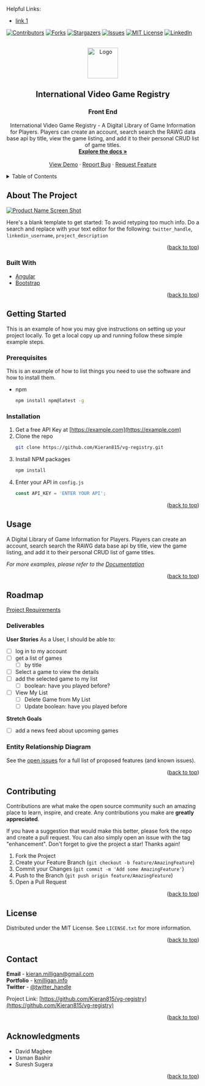 <div id="top"></div>

Helpful Links:<br />

- [link 1](link1)

[![Contributors][contributors-shield]][contributors-url]
[![Forks][forks-shield]][forks-url]
[![Stargazers][stars-shield]][stars-url]
[![Issues][issues-shield]][issues-url]
[![MIT License][license-shield]][license-url]
[![LinkedIn][linkedin-shield]][linkedin-url]



<!-- PROJECT LOGO -->
<br />
<div align="center">
  <a href="https://github.com/Kieran815/vg-registry">
    <img src="images/logo.png" alt="Logo" width="80" height="80">
  </a>

<h2 align="center">International Video Game Registry</h2>
<h3 align="center">Front End</h3>

  <p align="center">
    International Video Game Registry - A Digital Library of Game Information for Players. Players can create an account, search search the RAWG data base api by title, view the game listing, and add it to their personal CRUD list of game titles.
    <br />
    <a href="https://github.com/Kieran815/vg-registry"><strong>Explore the docs »</strong></a>
    <br />
    <br />
    <a href="https://github.com/Kieran815/vg-registry">View Demo</a>
    ·
    <a href="https://github.com/Kieran815/vg-registry/issues">Report Bug</a>
    ·
    <a href="https://github.com/Kieran815/vg-registry/issues">Request Feature</a>
  </p>
</div>



<!-- TABLE OF CONTENTS -->
<details>
  <summary>Table of Contents</summary>
  <ol>
    <li>
      <a href="#about-the-project">About The Project</a>
      <ul>
        <li><a href="#built-with">Built With</a></li>
      </ul>
    </li>
    <li>
      <a href="#getting-started">Getting Started</a>
      <ul>
        <li><a href="#prerequisites">Prerequisites</a></li>
        <li><a href="#installation">Installation</a></li>
      </ul>
    </li>
    <li><a href="#usage">Usage</a></li>
    <li><a href="#roadmap">Roadmap</a></li>
    <li><a href="#contributing">Contributing</a></li>
    <li><a href="#license">License</a></li>
    <li><a href="#contact">Contact</a></li>
    <li><a href="#acknowledgments">Acknowledgments</a></li>
  </ol>
</details>



<!-- ABOUT THE PROJECT -->
## About The Project

[![Product Name Screen Shot][product-screenshot]](https://example.com)

Here's a blank template to get started: To avoid retyping too much info. Do a search and replace with your text editor for the following: `twitter_handle`, `linkedin_username`, `project_description`

<p align="right">(<a href="#top">back to top</a>)</p>



### Built With

* [Angular](https://angular.io/)
* [Bootstrap](https://getbootstrap.com)

<p align="right">(<a href="#top">back to top</a>)</p>



<!-- GETTING STARTED -->
## Getting Started

This is an example of how you may give instructions on setting up your project locally.
To get a local copy up and running follow these simple example steps.

### Prerequisites

This is an example of how to list things you need to use the software and how to install them.
* npm
  ```sh
  npm install npm@latest -g
  ```

### Installation

1. Get a free API Key at [https://example.com](https://example.com)
2. Clone the repo
   ```sh
   git clone https://github.com/Kieran815/vg-registry.git
   ```
3. Install NPM packages
   ```sh
   npm install
   ```
4. Enter your API in `config.js`
   ```js
   const API_KEY = 'ENTER YOUR API';
   ```

<p align="right">(<a href="#top">back to top</a>)</p>



<!-- USAGE EXAMPLES -->
## Usage

A Digital Library of Game Information for Players. Players can create an account, search search the RAWG data base api by title, view the game listing, and add it to their personal CRUD list of game titles.

_For more examples, please refer to the [Documentation](https://github.com/Kieran815/vg-registry)_

<p align="right">(<a href="#top">back to top</a>)</p>



<!-- ROADMAP -->
## Roadmap

[Project Requirements](https://git.generalassemb.ly/java-interapt-11-8/capstone-project)

### Deliverables

**User Stories**
As a User, I should be able to:
- [ ] log in to my account
- [ ] get a list of games
  - [ ] by title
- [ ] Select a game to view the details
- [ ] add the selected game to my list
  - [ ] boolean: have you played before?
- [ ] View My List
  - [ ] Delete Game from My List
  - [ ] Update boolean: have you played before

**Stretch Goals**
- [ ] add a news feed about upcoming games

### Entity Relationship Diagram
<!-- <image src= alt="Int'l Video Game Registry Initial Entity Relationship Diagram" /> -->

See the [open issues](https://github.com/Kieran815/vg-registry/issues) for a full list of proposed features (and known issues).

<p align="right">(<a href="#top">back to top</a>)</p>



<!-- CONTRIBUTING -->
## Contributing

Contributions are what make the open source community such an amazing place to learn, inspire, and create. Any contributions you make are **greatly appreciated**.

If you have a suggestion that would make this better, please fork the repo and create a pull request. You can also simply open an issue with the tag "enhancement".
Don't forget to give the project a star! Thanks again!

1. Fork the Project
2. Create your Feature Branch (`git checkout -b feature/AmazingFeature`)
3. Commit your Changes (`git commit -m 'Add some AmazingFeature'`)
4. Push to the Branch (`git push origin feature/AmazingFeature`)
5. Open a Pull Request

<p align="right">(<a href="#top">back to top</a>)</p>



<!-- LICENSE -->
## License

Distributed under the MIT License. See `LICENSE.txt` for more information.

<p align="right">(<a href="#top">back to top</a>)</p>



<!-- CONTACT -->
## Contact

**Email** - <a href="mailto: kieran.milligan@gmail.com">kieran.milligan@gmail.com</a><br/>
**Portfolio** - <a href="kmilligan.info" target="_blank" rel="noopener noreferrer">kmilligan.info</a><br/>
**Twitter** - [@twitter_handle](https://twitter.com/twitter_handle)

Project Link: [https://github.com/Kieran815/vg-registry](https://github.com/Kieran815/vg-registry)

<p align="right">(<a href="#top">back to top</a>)</p>



<!-- ACKNOWLEDGMENTS -->
## Acknowledgments

* []() David Magbee
* []() Usman Bashir
* []() Suresh Sugera

<p align="right">(<a href="#top">back to top</a>)</p>



<!-- MARKDOWN LINKS & IMAGES -->
<!-- https://www.markdownguide.org/basic-syntax/#reference-style-links -->
[contributors-shield]: https://img.shields.io/github/contributors/Kieran815/vg-registry.svg?style=for-the-badge
[contributors-url]: https://github.com/Kieran815/vg-registry/graphs/contributors
[forks-shield]: https://img.shields.io/github/forks/Kieran815/vg-registry.svg?style=for-the-badge
[forks-url]: https://github.com/Kieran815/vg-registry/network/members
[stars-shield]: https://img.shields.io/github/stars/Kieran815/vg-registry.svg?style=for-the-badge
[stars-url]: https://github.com/Kieran815/vg-registry/stargazers
[issues-shield]: https://img.shields.io/github/issues/Kieran815/vg-registry.svg?style=for-the-badge
[issues-url]: https://github.com/Kieran815/vg-registry/issues
[license-shield]: https://img.shields.io/github/license/Kieran815/vg-registry.svg?style=for-the-badge
[license-url]: https://github.com/Kieran815/vg-registry/blob/master/LICENSE.txt
[linkedin-shield]: https://img.shields.io/badge/-LinkedIn-black.svg?style=for-the-badge&logo=linkedin&colorB=555
[linkedin-url]: https://linkedin.com/in/kieran-milligan
[product-screenshot]: images/screenshot.png

